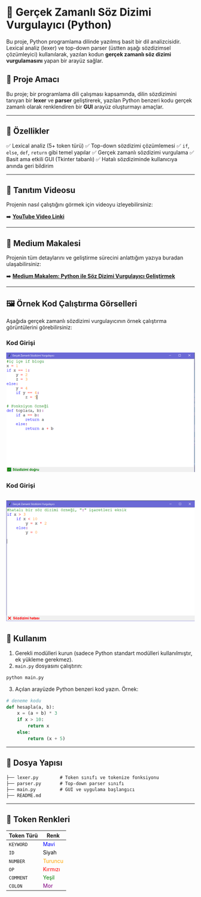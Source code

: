 # 📝 Gerçek Zamanlı Söz Dizimi Vurgulayıcı (Python)

Bu proje, Python programlama dilinde yazılmış basit bir dil analizcisidir. Lexical analiz (lexer) ve top-down parser (üstten aşağı sözdizimsel çözümleyici) kullanılarak, yazılan kodun **gerçek zamanlı söz dizimi vurgulamasını** yapan bir arayüz sağlar.

## 🎯 Proje Amacı

Bu proje; bir programlama dili çalışması kapsamında, dilin sözdizimini tanıyan bir **lexer** ve **parser** geliştirerek, yazılan Python benzeri kodu gerçek zamanlı olarak renklendiren bir **GUI** arayüz oluşturmayı amaçlar.

---

## 🧩 Özellikler

✅ Lexical analiz (5+ token türü)
✅ Top-down sözdizimi çözümlemesi
✅ `if`, `else`, `def`, `return` gibi temel yapılar
✅ Gerçek zamanlı sözdizimi vurgulama
✅ Basit ama etkili GUI (Tkinter tabanlı)
✅ Hatalı sözdiziminde kullanıcıya anında geri bildirim

---

## 🎥 Tanıtım Videosu

Projenin nasıl çalıştığını görmek için videoyu izleyebilirsiniz:

➡️ **[YouTube Video Linki](https://www.youtube.com/watch?v=senin-linkin-gelecek)**

---

## 📝 Medium Makalesi

Projenin tüm detaylarını ve geliştirme sürecini anlattığım yazıya buradan ulaşabilirsiniz:

➡️ **[Medium Makalem: Python ile Söz Dizimi Vurgulayıcı Geliştirmek](https://medium.com/@busrayesin01/gerçek-zamanlı-sözdizimi-vurgulayıcı-dilbilgisi-tabanlı-python-projesi-8570c8589753)**

---
## 🖼️ Örnek Kod Çalıştırma Görselleri

Aşağıda gerçek zamanlı sözdizimi vurgulayıcının örnek çalıştırma görüntülerini görebilirsiniz:

### Kod Girişi
![Kod Girişi 1, Doğru Yazım](resimler/Resim1.png)

### Kod Girişi
![Kod Girişi 2, Hatalı Yazım](resimler/Resim2.png)
---

## 🚀 Kullanım

1. Gerekli modülleri kurun (sadece Python standart modülleri kullanılmıştır, ek yükleme gerekmez).
2. `main.py` dosyasını çalıştırın:

```bash
python main.py
```

3. Açılan arayüzde Python benzeri kod yazın. Örnek:

```python
# deneme kodu
def hesapla(a, b):
    x = (a + b) * 3
    if x > 10:
        return x
    else:
        return (x + 5)
```

---

## 📁 Dosya Yapısı

```
├── lexer.py        # Token sınıfı ve tokenize fonksiyonu
├── parser.py       # Top-down parser sınıfı
├── main.py         # GUI ve uygulama başlangıcı
├── README.md
```

---

## 🎨 Token Renkleri

| **Token Türü** | **Renk**                                   |
| -------------- | ------------------------------------------ |
| `KEYWORD`      | <span style="color:blue;">Mavi</span>      |
| `ID`           | <span style="color:black;">Siyah</span>    |
| `NUMBER`       | <span style="color:orange;">Turuncu</span> |
| `OP`           | <span style="color:red;">Kırmızı</span>    |
| `COMMENT`      | <span style="color:green;">Yeşil</span>    |
| `COLON`        | <span style="color:purple;">Mor</span>     |
